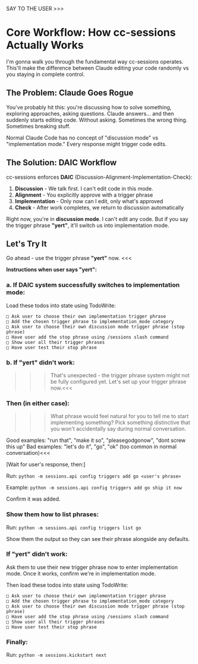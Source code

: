 SAY TO THE USER >>>
# Core Workflow: How cc-sessions Actually Works

I'm gonna walk you through the fundamental way cc-sessions operates. This'll make the difference between Claude editing your code randomly vs you staying in complete control.

## The Problem: Claude Goes Rogue

You've probably hit this: you're discussing how to solve something, exploring approaches, asking questions. Claude answers... and then suddenly starts editing code. Without asking. Sometimes the wrong thing. Sometimes breaking stuff.

Normal Claude Code has no concept of "discussion mode" vs "implementation mode." Every response might trigger code edits.

## The Solution: DAIC Workflow

cc-sessions enforces **DAIC** (Discussion-Alignment-Implementation-Check):

1. **Discussion** - We talk first. I can't edit code in this mode.
2. **Alignment** - You explicitly approve with a trigger phrase
3. **Implementation** - Only now can I edit, only what's approved
4. **Check** - After work completes, we return to discussion automatically

Right now, you're in **discussion mode**. I can't edit any code. But if you say the trigger phrase **"yert"**, it'll switch us into implementation mode.

## Let's Try It

Go ahead - use the trigger phrase **"yert"** now.
<<<

**Instructions when user says "yert":**

### a. If DAIC system successfully switches to implementation mode:

Load these todos into state using TodoWrite:
```
□ Ask user to choose their own implementation trigger phrase
□ Add the chosen trigger phrase to implementation_mode category
□ Ask user to choose their own discussion mode trigger phrase (stop phrase)
□ Have user add the stop phrase using /sessions slash command
□ Show user all their trigger phrases
□ Have user test their stop phrase
```

### b. If "yert" didn't work:

>>>That's unexpected - the trigger phrase system might not be fully configured yet. Let's set up your trigger phrase now.<<<

### Then (in either case):

>>>What phrase would feel natural for you to tell me to start implementing something? Pick something distinctive that you won't accidentally say during normal conversation.

Good examples: "run that", "make it so", "pleasegodgonow", "dont screw this up"
Bad examples: "let's do it", "go", "ok" (too common in normal conversation)<<<

[Wait for user's response, then:]

Run: `python -m sessions.api config triggers add go <user's phrase>`

Example: `python -m sessions.api config triggers add go ship it now`

Confirm it was added.

### Show them how to list phrases:

Run: `python -m sessions.api config triggers list go`

Show them the output so they can see their phrase alongside any defaults.

### If "yert" didn't work:

Ask them to use their new trigger phrase now to enter implementation mode. Once it works, confirm we're in implementation mode.

Then load these todos into state using TodoWrite:
```
□ Ask user to choose their own implementation trigger phrase
□ Add the chosen trigger phrase to implementation_mode category
□ Ask user to choose their own discussion mode trigger phrase (stop phrase)
□ Have user add the stop phrase using /sessions slash command
□ Show user all their trigger phrases
□ Have user test their stop phrase
```

### Finally:

Run: `python -m sessions.kickstart next`
